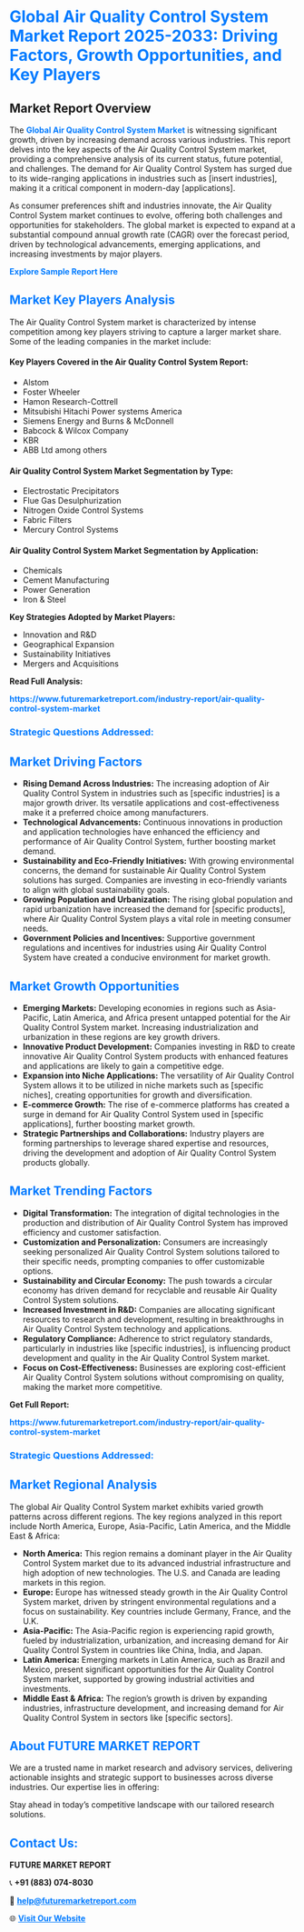 <h1 style="color: #007BFF;">Global Air Quality Control System Market Report 2025-2033: Driving Factors, Growth Opportunities, and Key Players</h1>

<section id="overview">
<h2>Market Report Overview</h2>
<p>The <a href="https://www.futuremarketreport.com/industry-report/air-quality-control-system-market" style="color: #007BFF; text-decoration: none;"><strong>Global Air Quality Control System Market</strong></a> is witnessing significant growth, driven by increasing demand across various industries. This report delves into the key aspects of the Air Quality Control System market, providing a comprehensive analysis of its current status, future potential, and challenges. The demand for Air Quality Control System has surged due to its wide-ranging applications in industries such as [insert industries], making it a critical component in modern-day [applications].</p>
<p>As consumer preferences shift and industries innovate, the Air Quality Control System market continues to evolve, offering both challenges and opportunities for stakeholders. The global market is expected to expand at a substantial compound annual growth rate (CAGR) over the forecast period, driven by technological advancements, emerging applications, and increasing investments by major players.</p>
</section>

<section id="overview">
<p><a href="https://www.futuremarketreport.com/request-sample/reportId=42345" style="color: #007BFF; text-decoration: none;"><strong>Explore Sample Report Here</strong></a></p>
</section>

<section id="key-players">
<h2 style="color: #007BFF;">Market Key Players Analysis</h2>
<p>The Air Quality Control System market is characterized by intense competition among key players striving to capture a larger market share. Some of the leading companies in the market include:</p>
<h4>Key Players Covered in the Air Quality Control System Report:</h4>
<ul><li>Alstom</li><li>Foster Wheeler</li><li>Hamon Research-Cottrell</li><li>Mitsubishi Hitachi Power systems America</li><li>Siemens Energy and Burns &amp; McDonnell</li><li>Babcock &amp; Wilcox Company</li><li>KBR</li><li>ABB Ltd among others</li></ul>
<h4>Air Quality Control System Market Segmentation by Type:</h4>
<ul><li>Electrostatic Precipitators</li><li>Flue Gas Desulphurization</li><li>Nitrogen Oxide Control Systems</li><li>Fabric Filters</li><li>Mercury Control Systems</li></ul>

<h4>Air Quality Control System Market Segmentation by Application:</h4>
<ul><li>Chemicals</li><li>Cement Manufacturing</li><li>Power Generation</li><li>Iron &amp; Steel</li></ul>
<p><strong>Key Strategies Adopted by Market Players:</strong></p>
<ul>
<li>Innovation and R&D</li>
<li>Geographical Expansion</li>
<li>Sustainability Initiatives</li>
<li>Mergers and Acquisitions</li>
</ul>
</section>

<section>
<p><strong>Read Full Analysis: </strong></p><a href="https://www.futuremarketreport.com/industry-report/air-quality-control-system-market" style="color: #007BFF; text-decoration: none;"><strong>https://www.futuremarketreport.com/industry-report/air-quality-control-system-market</strong></a>
<h3 style="color: #007BFF;">Strategic Questions Addressed:</h3>
</section>

<section id="driving-factors">
<h2 style="color: #007BFF;">Market Driving Factors</h2>
<ul>
<li><strong>Rising Demand Across Industries:</strong> The increasing adoption of Air Quality Control System in industries such as [specific industries] is a major growth driver. Its versatile applications and cost-effectiveness make it a preferred choice among manufacturers.</li>
<li><strong>Technological Advancements:</strong> Continuous innovations in production and application technologies have enhanced the efficiency and performance of Air Quality Control System, further boosting market demand.</li>
<li><strong>Sustainability and Eco-Friendly Initiatives:</strong> With growing environmental concerns, the demand for sustainable Air Quality Control System solutions has surged. Companies are investing in eco-friendly variants to align with global sustainability goals.</li>
<li><strong>Growing Population and Urbanization:</strong> The rising global population and rapid urbanization have increased the demand for [specific products], where Air Quality Control System plays a vital role in meeting consumer needs.</li>
<li><strong>Government Policies and Incentives:</strong> Supportive government regulations and incentives for industries using Air Quality Control System have created a conducive environment for market growth.</li>
</ul>
</section>

<section id="growth-opportunities">
<h2 style="color: #007BFF;">Market Growth Opportunities</h2>
<ul>
<li><strong>Emerging Markets:</strong> Developing economies in regions such as Asia-Pacific, Latin America, and Africa present untapped potential for the Air Quality Control System market. Increasing industrialization and urbanization in these regions are key growth drivers.</li>
<li><strong>Innovative Product Development:</strong> Companies investing in R&D to create innovative Air Quality Control System products with enhanced features and applications are likely to gain a competitive edge.</li>
<li><strong>Expansion into Niche Applications:</strong> The versatility of Air Quality Control System allows it to be utilized in niche markets such as [specific niches], creating opportunities for growth and diversification.</li>
<li><strong>E-commerce Growth:</strong> The rise of e-commerce platforms has created a surge in demand for Air Quality Control System used in [specific applications], further boosting market growth.</li>
<li><strong>Strategic Partnerships and Collaborations:</strong> Industry players are forming partnerships to leverage shared expertise and resources, driving the development and adoption of Air Quality Control System products globally.</li>
</ul>
</section>

<section id="trending-factors">
<h2 style="color: #007BFF;">Market Trending Factors</h2>
<ul>
<li><strong>Digital Transformation:</strong> The integration of digital technologies in the production and distribution of Air Quality Control System has improved efficiency and customer satisfaction.</li>
<li><strong>Customization and Personalization:</strong> Consumers are increasingly seeking personalized Air Quality Control System solutions tailored to their specific needs, prompting companies to offer customizable options.</li>
<li><strong>Sustainability and Circular Economy:</strong> The push towards a circular economy has driven demand for recyclable and reusable Air Quality Control System solutions.</li>
<li><strong>Increased Investment in R&D:</strong> Companies are allocating significant resources to research and development, resulting in breakthroughs in Air Quality Control System technology and applications.</li>
<li><strong>Regulatory Compliance:</strong> Adherence to strict regulatory standards, particularly in industries like [specific industries], is influencing product development and quality in the Air Quality Control System market.</li>
<li><strong>Focus on Cost-Effectiveness:</strong> Businesses are exploring cost-efficient Air Quality Control System solutions without compromising on quality, making the market more competitive.</li>
</ul>
</section>

<section>
<p><strong>Get Full Report: </strong></p><a href="https://www.futuremarketreport.com/industry-report/air-quality-control-system-market" style="color: #007BFF; text-decoration: none;"><strong>https://www.futuremarketreport.com/industry-report/air-quality-control-system-market</strong></a>
<h3 style="color: #007BFF;">Strategic Questions Addressed:</h3>
</section>


<section id="regional-analysis">
<h2 style="color: #007BFF;">Market Regional Analysis</h2>
<p>The global Air Quality Control System market exhibits varied growth patterns across different regions. The key regions analyzed in this report include North America, Europe, Asia-Pacific, Latin America, and the Middle East & Africa:</p>
<ul>
<li><strong>North America:</strong> This region remains a dominant player in the Air Quality Control System market due to its advanced industrial infrastructure and high adoption of new technologies. The U.S. and Canada are leading markets in this region.</li>
<li><strong>Europe:</strong> Europe has witnessed steady growth in the Air Quality Control System market, driven by stringent environmental regulations and a focus on sustainability. Key countries include Germany, France, and the U.K.</li>
<li><strong>Asia-Pacific:</strong> The Asia-Pacific region is experiencing rapid growth, fueled by industrialization, urbanization, and increasing demand for Air Quality Control System in countries like China, India, and Japan.</li>
<li><strong>Latin America:</strong> Emerging markets in Latin America, such as Brazil and Mexico, present significant opportunities for the Air Quality Control System market, supported by growing industrial activities and investments.</li>
<li><strong>Middle East & Africa:</strong> The region’s growth is driven by expanding industries, infrastructure development, and increasing demand for Air Quality Control System in sectors like [specific sectors].</li>
</ul>
</section>

<footer>
<h2 style="color: #007BFF;">About FUTURE MARKET REPORT</h2>
<p>We are a trusted name in market research and advisory services, delivering actionable insights and strategic support to businesses across diverse industries. Our expertise lies in offering:</p>

<p>Stay ahead in today’s competitive landscape with our tailored research solutions.</p>

<h2 style="color: #007BFF;">Contact Us:</h2>
<p><strong>FUTURE MARKET REPORT</strong></p>
<p>📞 <strong>+91 (883) 074-8030</strong></p>
<p>📧 <strong><a href="mailto:help@futuremarketreport.com" style="color: #007BFF;">help@futuremarketreport.com</a></strong></p>
<p>🌐 <strong><a href="https://www.futuremarketreport.com/" style="color: #007BFF;">Visit Our Website</a></strong></p>
</footer>